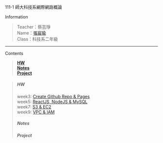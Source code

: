111-1 師大科技系網際網路概論

 Information
> Teacher：蔡芸琤 <br />
> Name：[張宸瑜](https://chenyuuuch.github.io/Web/my%20page/) <br />
> Class：科技系二年級

---

Contents
> **[HW](#hw)** <br />
> **[Notes](#notes)** <br />
> **[Project](#project)** <br />


> ##### HW 
> week3: [Create Github Repo & Pages](https://youtu.be/QZXqN3FKSSw) <br />
> week5: [ReactJS, NodeJS & MySQL](https://youtu.be/3gw1w7tU7U8) <br />
> week7: [S3 & EC2](https://youtu.be/vFmb5N5FIwA) <br />
> week9: [VPC & IAM](https://youtu.be/GbkQzjPYK9M) <br />
> ##### Notes
> ##### Project

